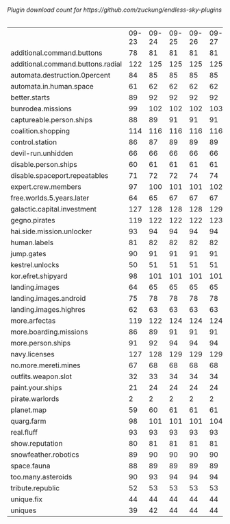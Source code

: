 <h6>Plugin download count for https://github.com/zuckung/endless-sky-plugins<br>
<br>
<table>
	<tr>
		<td></td>
		<td>09-23</td>
		<td>09-24</td>
		<td>09-25</td>
		<td>09-26</td>
		<td>09-27</td>
		<td>09-28</td>
		<td>09-29</td>
		<td>today +</td>
	</tr>
	<tr>
		<td>additional.command.buttons</td>
		<td>78</td>
		<td>81</td>
		<td>81</td>
		<td>81</td>
		<td>81</td>
		<td>81</td>
		<td>82</td>
		<td>+ 1</td>
	</tr>
	<tr>
		<td>additional.command.buttons.radial</td>
		<td>122</td>
		<td>125</td>
		<td>125</td>
		<td>125</td>
		<td>125</td>
		<td>125</td>
		<td>126</td>
		<td>+ 1</td>
	</tr>
	<tr>
		<td>automata.destruction.0percent</td>
		<td>84</td>
		<td>85</td>
		<td>85</td>
		<td>85</td>
		<td>85</td>
		<td>85</td>
		<td>86</td>
		<td>+ 1</td>
	</tr>
	<tr>
		<td>automata.in.human.space</td>
		<td>61</td>
		<td>62</td>
		<td>62</td>
		<td>62</td>
		<td>62</td>
		<td>62</td>
		<td>65</td>
		<td>+ 3</td>
	</tr>
	<tr>
		<td>better.starts</td>
		<td>89</td>
		<td>92</td>
		<td>92</td>
		<td>92</td>
		<td>92</td>
		<td>92</td>
		<td>94</td>
		<td>+ 2</td>
	</tr>
	<tr>
		<td>bunrodea.missions</td>
		<td>99</td>
		<td>102</td>
		<td>102</td>
		<td>102</td>
		<td>103</td>
		<td>103</td>
		<td>106</td>
		<td>+ 3</td>
	</tr>
	<tr>
		<td>captureable.person.ships</td>
		<td>88</td>
		<td>89</td>
		<td>91</td>
		<td>91</td>
		<td>91</td>
		<td>91</td>
		<td>92</td>
		<td>+ 1</td>
	</tr>
	<tr>
		<td>coalition.shopping</td>
		<td>114</td>
		<td>116</td>
		<td>116</td>
		<td>116</td>
		<td>116</td>
		<td>116</td>
		<td>119</td>
		<td>+ 3</td>
	</tr>
	<tr>
		<td>control.station</td>
		<td>86</td>
		<td>87</td>
		<td>89</td>
		<td>89</td>
		<td>89</td>
		<td>89</td>
		<td>90</td>
		<td>+ 1</td>
	</tr>
	<tr>
		<td>devil-run.unhidden</td>
		<td>66</td>
		<td>66</td>
		<td>66</td>
		<td>66</td>
		<td>66</td>
		<td>66</td>
		<td>66</td>
		<td></td>
	</tr>
	<tr>
		<td>disable.person.ships</td>
		<td>60</td>
		<td>61</td>
		<td>61</td>
		<td>61</td>
		<td>61</td>
		<td>61</td>
		<td>62</td>
		<td>+ 1</td>
	</tr>
	<tr>
		<td>disable.spaceport.repeatables</td>
		<td>71</td>
		<td>72</td>
		<td>72</td>
		<td>74</td>
		<td>74</td>
		<td>74</td>
		<td>75</td>
		<td>+ 1</td>
	</tr>
	<tr>
		<td>expert.crew.members</td>
		<td>97</td>
		<td>100</td>
		<td>101</td>
		<td>101</td>
		<td>102</td>
		<td>104</td>
		<td>109</td>
		<td>+ 5</td>
	</tr>
	<tr>
		<td>free.worlds.5.years.later</td>
		<td>64</td>
		<td>65</td>
		<td>67</td>
		<td>67</td>
		<td>67</td>
		<td>67</td>
		<td>68</td>
		<td>+ 1</td>
	</tr>
	<tr>
		<td>galactic.capital.investment</td>
		<td>127</td>
		<td>128</td>
		<td>128</td>
		<td>128</td>
		<td>129</td>
		<td>129</td>
		<td>130</td>
		<td>+ 1</td>
	</tr>
	<tr>
		<td>gegno.pirates</td>
		<td>119</td>
		<td>122</td>
		<td>122</td>
		<td>122</td>
		<td>123</td>
		<td>123</td>
		<td>128</td>
		<td>+ 5</td>
	</tr>
	<tr>
		<td>hai.side.mission.unlocker</td>
		<td>93</td>
		<td>94</td>
		<td>94</td>
		<td>94</td>
		<td>94</td>
		<td>94</td>
		<td>95</td>
		<td>+ 1</td>
	</tr>
	<tr>
		<td>human.labels</td>
		<td>81</td>
		<td>82</td>
		<td>82</td>
		<td>82</td>
		<td>82</td>
		<td>82</td>
		<td>83</td>
		<td>+ 1</td>
	</tr>
	<tr>
		<td>jump.gates</td>
		<td>90</td>
		<td>91</td>
		<td>91</td>
		<td>91</td>
		<td>91</td>
		<td>91</td>
		<td>96</td>
		<td>+ 5</td>
	</tr>
	<tr>
		<td>kestrel.unlocks</td>
		<td>50</td>
		<td>51</td>
		<td>51</td>
		<td>51</td>
		<td>51</td>
		<td>51</td>
		<td>53</td>
		<td>+ 2</td>
	</tr>
	<tr>
		<td>kor.efret.shipyard</td>
		<td>98</td>
		<td>101</td>
		<td>101</td>
		<td>101</td>
		<td>101</td>
		<td>101</td>
		<td>106</td>
		<td>+ 5</td>
	</tr>
	<tr>
		<td>landing.images</td>
		<td>64</td>
		<td>65</td>
		<td>65</td>
		<td>65</td>
		<td>65</td>
		<td>65</td>
		<td>66</td>
		<td>+ 1</td>
	</tr>
	<tr>
		<td>landing.images.android</td>
		<td>75</td>
		<td>78</td>
		<td>78</td>
		<td>78</td>
		<td>78</td>
		<td>78</td>
		<td>79</td>
		<td>+ 1</td>
	</tr>
	<tr>
		<td>landing.images.highres</td>
		<td>62</td>
		<td>63</td>
		<td>63</td>
		<td>63</td>
		<td>63</td>
		<td>63</td>
		<td>64</td>
		<td>+ 1</td>
	</tr>
	<tr>
		<td>more.arfectas</td>
		<td>119</td>
		<td>122</td>
		<td>124</td>
		<td>124</td>
		<td>124</td>
		<td>124</td>
		<td>125</td>
		<td>+ 1</td>
	</tr>
	<tr>
		<td>more.boarding.missions</td>
		<td>86</td>
		<td>89</td>
		<td>91</td>
		<td>91</td>
		<td>91</td>
		<td>91</td>
		<td>94</td>
		<td>+ 3</td>
	</tr>
	<tr>
		<td>more.person.ships</td>
		<td>91</td>
		<td>92</td>
		<td>94</td>
		<td>94</td>
		<td>94</td>
		<td>94</td>
		<td>95</td>
		<td>+ 1</td>
	</tr>
	<tr>
		<td>navy.licenses</td>
		<td>127</td>
		<td>128</td>
		<td>129</td>
		<td>129</td>
		<td>129</td>
		<td>129</td>
		<td>133</td>
		<td>+ 4</td>
	</tr>
	<tr>
		<td>no.more.mereti.mines</td>
		<td>67</td>
		<td>68</td>
		<td>68</td>
		<td>68</td>
		<td>68</td>
		<td>68</td>
		<td>71</td>
		<td>+ 3</td>
	</tr>
	<tr>
		<td>outfits.weapon.slot</td>
		<td>32</td>
		<td>33</td>
		<td>34</td>
		<td>34</td>
		<td>34</td>
		<td>34</td>
		<td>37</td>
		<td>+ 3</td>
	</tr>
	<tr>
		<td>paint.your.ships</td>
		<td>21</td>
		<td>24</td>
		<td>24</td>
		<td>24</td>
		<td>24</td>
		<td>24</td>
		<td>27</td>
		<td>+ 3</td>
	</tr>
	<tr>
		<td>pirate.warlords</td>
		<td>2</td>
		<td>2</td>
		<td>2</td>
		<td>2</td>
		<td>2</td>
		<td>2</td>
		<td>2</td>
		<td></td>
	</tr>
	<tr>
		<td>planet.map</td>
		<td>59</td>
		<td>60</td>
		<td>61</td>
		<td>61</td>
		<td>61</td>
		<td>61</td>
		<td>62</td>
		<td>+ 1</td>
	</tr>
	<tr>
		<td>quarg.farm</td>
		<td>98</td>
		<td>101</td>
		<td>101</td>
		<td>101</td>
		<td>104</td>
		<td>105</td>
		<td>108</td>
		<td>+ 3</td>
	</tr>
	<tr>
		<td>real.fluff</td>
		<td>93</td>
		<td>93</td>
		<td>93</td>
		<td>93</td>
		<td>93</td>
		<td>93</td>
		<td>93</td>
		<td></td>
	</tr>
	<tr>
		<td>show.reputation</td>
		<td>80</td>
		<td>81</td>
		<td>81</td>
		<td>81</td>
		<td>81</td>
		<td>81</td>
		<td>84</td>
		<td>+ 3</td>
	</tr>
	<tr>
		<td>snowfeather.robotics</td>
		<td>89</td>
		<td>90</td>
		<td>90</td>
		<td>90</td>
		<td>90</td>
		<td>90</td>
		<td>93</td>
		<td>+ 3</td>
	</tr>
	<tr>
		<td>space.fauna</td>
		<td>88</td>
		<td>89</td>
		<td>89</td>
		<td>89</td>
		<td>89</td>
		<td>89</td>
		<td>92</td>
		<td>+ 3</td>
	</tr>
	<tr>
		<td>too.many.asteroids</td>
		<td>90</td>
		<td>93</td>
		<td>94</td>
		<td>94</td>
		<td>94</td>
		<td>94</td>
		<td>97</td>
		<td>+ 3</td>
	</tr>
	<tr>
		<td>tribute.republic</td>
		<td>52</td>
		<td>53</td>
		<td>53</td>
		<td>53</td>
		<td>53</td>
		<td>53</td>
		<td>54</td>
		<td>+ 1</td>
	</tr>
	<tr>
		<td>unique.fix</td>
		<td>44</td>
		<td>44</td>
		<td>44</td>
		<td>44</td>
		<td>44</td>
		<td>44</td>
		<td>44</td>
		<td></td>
	</tr>
	<tr>
		<td>uniques</td>
		<td>39</td>
		<td>42</td>
		<td>44</td>
		<td>44</td>
		<td>44</td>
		<td>44</td>
		<td>45</td>
		<td>+ 1</td>
	</tr>
</table>
</h6>
